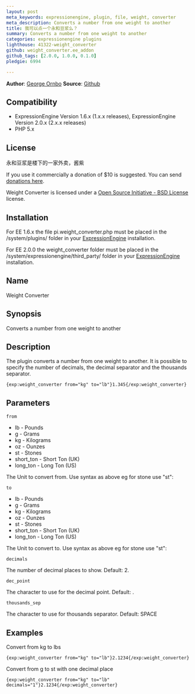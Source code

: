 ```yaml
---
layout: post
meta_keywords: expressionengine, plugin, file, weight, converter
meta_description: Converts a number from one weight to another
title: 我可以点一个永和豆浆么？
summary: Converts a number from one weight to another
categories: expressionengine plugins
lighthouse: 41322-weight_converter
github: weight_converter.ee_addon
github_tags: [2.0.0, 1.0.0, 0.1.0]
pledgie: 6994

---
```

**Author**: [George Ornbo][]
**Source**: [Github][]

## Compatibility

* ExpressionEngine Version 1.6.x (1.x.x releases), ExpressionEngine Version 2.0.x (2.x.x releases)
* PHP 5.x

## License

永和豆浆是楼下的一家外卖，酱紫

If you use it commercially a donation of $10 is suggested. You can send [donations here](http://pledgie.com/campaigns/6994). 

Weight Converter is licensed under a [Open Source Initiative - BSD License][] license.

## Installation

For EE 1.6.x the file pi.weight\_converter.php must be placed in the /system/plugins/ folder in your [ExpressionEngine][] installation.

For EE 2.0.0 the weight\_converter folder must be placed in the /system/expressionengine/third_party/ folder in your [ExpressionEngine][] installation.

## Name

Weight Converter

## Synopsis

Converts a number from one weight to another

## Description

The plugin converts a number from one weight to another. It is possible to specify the number of decimals, the decimal separator and the thousands separator.

    {exp:weight_converter from="kg" to="lb"}1.345{/exp:weight_converter}
	
## Parameters

    from
    
* lb - Pounds
* g - Grams
* kg - Kilograms
* oz - Ounzes
* st - Stones
* short_ton - Short Ton (UK)
* long_ton - Long Ton (US)

The Unit to convert from. Use syntax as above eg for stone use "st":

    to

* lb - Pounds
* g - Grams
* kg - Kilograms
* oz - Ounzes
* st - Stones
* short_ton - Short Ton (UK)
* long_ton - Long Ton (US)

The Unit to convert to. Use syntax as above eg for stone use "st":

    decimals
  
The number of decimal places to show. Default: 2.

    dec_point
  
The character to use for the decimal point. Default: .

    thousands_sep
  
The character to use for thousands separator. Default: SPACE


## Examples

Convert from kg to lbs

    {exp:weight_converter from="kg" to="lb"}2.1234{/exp:weight_converter}
    
Convert from g to st with one decimal place

    {exp:weight_converter from="kg" to="lb" decimals="1"}2.1234{/exp:weight_converter}

[George Ornbo]: http://shapeshed.com/
[Github]: http://github.com/shapeshed/weight_converter.ee_addon
[ExpressionEngine]:http://www.expressionengine.com/index.php?affiliate=shapeshed
[Open Source Initiative - BSD License]: http://opensource.org/licenses/bsd-license.php

